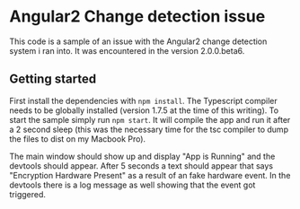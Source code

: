 # Angular2 Change detection issue

This code is a sample of an issue with the Angular2 change detection system i ran into. It was encountered in the version 
2.0.0.beta6.

## Getting started

First install the dependencies with `npm install`. The Typescript compiler needs to be globally installed (version 1.7.5 
at the time of this writing). To start the sample simply run `npm start`. It will compile the app and run it after a 2 
second sleep (this was the necessary time for the tsc compiler to dump the files to dist on my Macbook Pro).

The main window should show up and display "App is Running" and the devtools should appear. After 5 seconds a text should
appear that says "Encryption Hardware Present" as a result of an fake hardware event. In the devtools there is a log 
message as well showing that the event got triggered.
